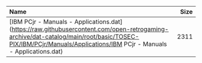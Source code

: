 |Name|Size|
|:---|---:|
|[IBM PCjr - Manuals - Applications.dat](https://raw.githubusercontent.com/open-retrogaming-archive/dat-catalog/main/root/basic/TOSEC-PIX/IBM/PCjr/Manuals/Applications/IBM PCjr - Manuals - Applications.dat)|2311|
